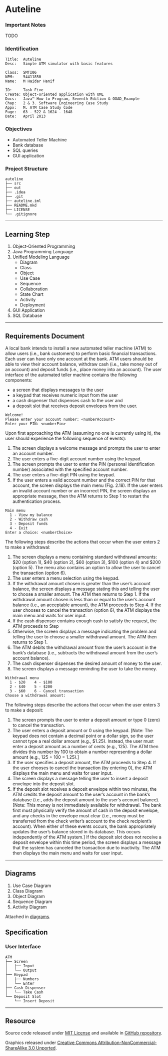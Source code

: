 Auteline
========

### Important Notes

TODO

### Identification

```
Title:  Auteline
Desc:   Simple ATM simulator with basic features

Class:  SMTI06
NPM:    54411850
Name:   M Haidar Hanif

ID:     Task Five
Create: Object-oriented application with UML
Docs:   Java™ How to Program, Seventh Edition & OOAD_Example
Chap:   2 & 3. Software Engineering Case Study
Appx:   M. ATM Case Study Code
Page:   63 - 522 & 1624 - 1648
Date:   April 2013
```

### Objectives

- Automated Teller Machine
- Bank database
- SQL queries
- GUI application

### Project Structure

```
auteline
├── src
├── out
├── .idea
├── .git
├── auteline.iml
├── README.mkd
├── LICENSE
└── .gitignore
```

*  *  *  *  *  *  *  *  *  *  *  *  *  *  *  *  *  *  *  *  *  *  *  *  *

Learning Step
-------------

1. Object-Oriented Programming
2. Java Programming Language
3. Unified Modeling Language
   - Diagram
   - Class
   - Object
   - Use Case
   - Sequence
   - Collaboration
   - State Chart
   - Activity
   - Deployment
4. GUI Application
5. SQL Database

*  *  *  *  *  *  *  *  *  *  *  *  *  *  *  *  *  *  *  *  *  *  *  *  *

Requirements Document
---------------------

A local bank intends to install a new automated teller machine (ATM) to allow users (i.e., bank customers) to perform basic financial transactions. Each user can have only one account at the bank. ATM users should be able to view their account balance, withdraw cash (i.e., take money out of an account) and deposit funds (i.e., place money into an account). The user interface of the automated teller machine contains the following components:

- a screen that displays messages to the user
- a keypad that receives numeric input from the user
- a cash dispenser that dispenses cash to the user and
- a deposit slot that receives deposit envelopes from the user.

```
Welcome!
Please enter your account number: <numberAccount>
Enter your PIN: <numberPin>
```

Upon first approaching the ATM (assuming no one is currently using it), the user should experience the following sequence of events):

1. The screen displays a welcome message and prompts the user to enter an account number.
2. The user enters a five-digit account number using the keypad.
3. The screen prompts the user to enter the PIN (personal identification number) associated with the specified account number.
4. The user enters a five-digit PIN using the keypad.
5. If the user enters a valid account number and the correct PIN for that account, the screen displays the main menu (Fig. 2.18). If the user enters an invalid account number or an incorrect PIN, the screen displays an appropriate message, then the ATM returns to Step 1 to restart the authentication process.

```
Main menu
  1 - View my balance
  2 - Withdraw cash
  3 - Deposit funds
  4 - Exit
Enter a choice: <numberChoice>
```

The following steps describe the actions that occur when the user enters 2 to make a withdrawal:

1. The screen displays a menu containing standard withdrawal amounts: $20 (option 1), $40 (option 2), $60 (option 3), $100 (option 4) and $200 (option 5). The menu also contains an option to allow the user to cancel the transaction (option 6).
2. The user enters a menu selection using the keypad.
3. If the withdrawal amount chosen is greater than the user’s account balance, the screen displays a message stating this and telling the user to choose a smaller amount. The ATM then returns to Step 1. If the withdrawal amount chosen is less than or equal to the user’s account balance (i.e., an acceptable amount), the ATM proceeds to Step 4. If the user chooses to cancel the transaction (option 6), the ATM displays the main menu and waits for user input.
4. If the cash dispenser contains enough cash to satisfy the request, the ATM proceeds to Step
5. Otherwise, the screen displays a message indicating the problem and telling the user to choose a smaller withdrawal amount. The ATM then returns to Step 1.
5. The ATM debits the withdrawal amount from the user’s account in the bank’s database (i.e., subtracts the withdrawal amount from the user’s account balance).
6. The cash dispenser dispenses the desired amount of money to the user.
7. The screen displays a message reminding the user to take the money.

```
Withdrawal menu
  1 - $20    4 - $100
  2 - $40    5 - $200
  3 - $60    6 - Cancel transaction
Choose a withdrawal amount:
```

The following steps describe the actions that occur when the user enters 3 to make a deposit:

1. The screen prompts the user to enter a deposit amount or type 0 (zero) to cancel the transaction.
2. The user enters a deposit amount or 0 using the keypad. [Note: The keypad does not contain a decimal point or a dollar sign, so the user cannot type a real dollar amount (e.g., $1.25). Instead, the user must enter a deposit amount as a number of cents (e.g., 125). The ATM then divides this number by 100 to obtain a number representing a dollar amount (e.g., 125 ÷ 100 = 1.25).]
3. If the user specifies a deposit amount, the ATM proceeds to Step 4. If the user chooses to cancel the transaction (by entering 0), the ATM displays the main menu and waits for user input.
4. The screen displays a message telling the user to insert a deposit envelope into the deposit slot.
5. If the deposit slot receives a deposit envelope within two minutes, the ATM credits the deposit amount to the user’s account in the bank’s database (i.e., adds the deposit amount to the user’s account balance). [Note: This money is not immediately available for withdrawal. The bank first must physically verify the amount of cash in the deposit envelope, and any checks in the envelope must clear (i.e., money must be transferred from the check writer’s account to the check recipient’s account). When either of these events occurs, the bank appropriately updates the user’s balance stored in its database. This occurs independently of the ATM system.] If the deposit slot does not receive a deposit envelope within this time period, the screen displays a message that the system has canceled the transaction due to inactivity. The ATM then displays the main menu and waits for user input.

*  *  *  *  *  *  *  *  *  *  *  *  *  *  *  *  *  *  *  *  *  *  *  *  *

Diagrams
--------

1. Use Case Diagram
2. Class Diagram
3. Object Diagram
4. Sequence Diagram
5. Activity Diagram

Attached in [diagrams](/diagrams).

Specification
-------------

### User Interface

```
ATM
├── Screen
│   ├── Input
│   └── Output
├── Keypad
│   ├── Numbers
│   └── Enter
├── Cash Dispenser
│   └── Take Cash
└── Deposit Slot
    └── Insert Deposit
```

*  *  *  *  *  *  *  *  *  *  *  *  *  *  *  *  *  *  *  *  *  *  *  *  *

Resource
--------

Source code released under [MIT License](LICENSE) and available in [GitHub repository](https://github.com/mhaidarh/auteline).

Graphics released under [Creative Commons Attribution-NonCommercial-ShareAlike 3.0 Unported](http://creativecommons.org/licenses/by-nc-sa/3.0).

